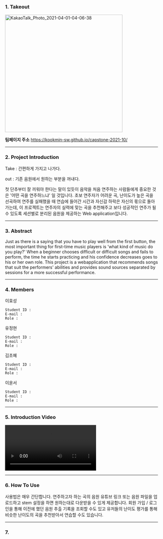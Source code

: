 ### 1. Takeout

<img width="387" alt="KakaoTalk_Photo_2021-04-01-04-06-38" src="https://user-images.githubusercontent.com/28581786/113264752-4916fa80-930e-11eb-868d-557c47967550.png">

**팀페이지 주소** https://kookmin-sw.github.io/capstone-2021-10/


---


### 2. Project Introduction

Take : 간편하게 가지고 나가다.

out : 기존 음원에서 원하는 부분을 꺼내다.

첫 단추부터 잘 끼워야 한다는 말이 있듯이 음악을 처음 연주하는 사람들에게 중요한 것은 '어떤 곡을 연주하느냐' 일 것입니다.
초보 연주자가 어려운 곡, 난이도가 높은 곡을 선곡하여 연주를 실패했을 때 연습에 들어간 시간과 자신감 하락은 자신의 몫으로 돌아가는데,
이 프로젝트는 연주자의 실력에 맞는 곡을 추천해주고 보다 성공적인 연주가 될 수 있도록 세션별로 분리된 음원을 제공하는 Web application입니다.


---


### 3. Abstract

Just as there is a saying that you have to play well from the first button, the most important thing for first-time music players is 'what kind of music do you play?'
When a beginner chooses difficult or difficult songs and fails to perform, the time he starts practicing and his confidence decreases goes to his or her own role.
This project is a webapplication that recommends songs that suit the performers' abilities and provides sound sources separated by sessions for a more successful performance.


---


### 4. Members

이효성
```
Student ID :
E-mail :
Role :
```

유정현
```
Student ID :
E-mail :
Role :
```

김초혜
```
Student ID :
E-mail :
Role :
```

이윤서
```
Student ID :
E-mail :
Role :
```


---


### 5. Introduction Video

![introduce_video](./UIUX/introduce_video.mp4)


---


### 6. How To Use

사용법은 매우 간단합니다. 연주하고자 하는 곡의 음원 유튜브 링크 또는 음원 파일을 업로드하고 stem 설정을 하면 원하는대로 다운받을 수 있게 제공합니다. 회원 가입 / 로그인을 통해 이전에 했던 음원 추출 기록을 조회할 수도 있고 유저들의 난이도 평가를 통해 비슷한 난이도의 곡을 추천받아서 연습할 수도 있습니다.


---


### 7. 





